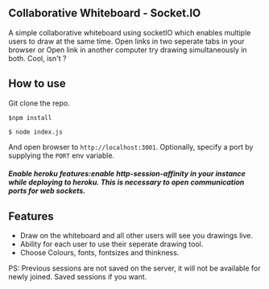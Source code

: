 
## Collaborative Whiteboard - Socket.IO 

A simple collaborative whiteboard using socketIO which enables multiple users to draw at the same time. Open links in two seperate tabs in your browser or Open link in another computer try drawing simultaneously in both. Cool, isn't ?

## How to use

Git clone the repo. 

```
$npm install
```

```
$ node index.js
```

And open browser to `http://localhost:3001`. Optionally, specify
a port by supplying the `PORT` env variable.

##### Enable heroku features:enable http-session-affinity in your instance while deploying to heroku. This is necessary to open communication ports for web sockets.


## Features

- Draw on the whiteboard and all other users will see you drawings live.
- Ability for each user to use their seperate drawing tool.
- Choose Colours, fonts, fontsizes and thinkness.



PS: Previous sessions are not saved on the server, it will not be available for newly joined. Saved sessions if you want.
